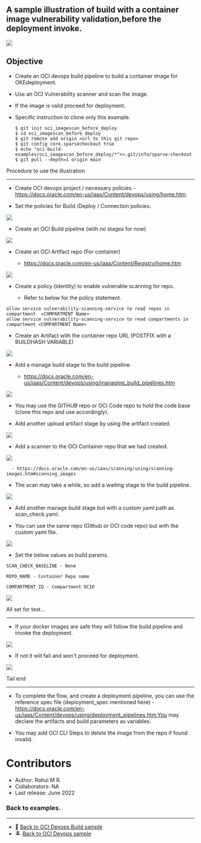 A sample illustration of build with a container image vulnerability validation,before the deployment invoke.
------

![](images/global_view.png)

Objective
---

- Create an OCI devops build pipeline to build a container image for OKEdeployment.

- Use an OCI Vulnerability scanner and scan the image.

- If the image is valid proceed for deployment.

* Specific instruction to clone only this example.

   ```
   $ git init oci_imagescan_before_deploy
   $ cd oci_imagescan_before_deploy
   $ git remote add origin <url to this git repo>
   $ git config core.sparsecheckout true
   $ echo "oci-build-examples/oci_imagescan_before_deploy/*">>.git/info/sparse-checkout
   $ git pull --depth=1 origin main

   ```

Procedure to use the illustration

-------

- Create OCI devops project / necessary policies - https://docs.oracle.com/en-us/iaas/Content/devops/using/home.htm.

- Set the policies for Build /Deploy / Connection policies.


![](images/oci_project.png)

- Create an OCI Build pipeline (with no stages for now)

![](images/oci_buildpipeline.png)

- Create an OCI Artifact repo (For container)

  - https://docs.oracle.com/en-us/iaas/Content/Registry/home.htm


![](images/oci_container_repo.png)

- Create a policy (identity) to enable vulnerable scanning for repo.

  - Refer to below for the policy statement.

```
allow service vulnerability-scanning-service to read repos in compartment  <COMPARTMENT Name>
allow service vulnerability-scanning-service to read compartments in compartment <COMPARTMENT Name>
```

- Create an Artifact with the container repo URL (POSTFIX with a BUILDHASH VARIABLE)


![](images/oci_artifact.png)

- Add a manage build stage to the build pipeline.

  - https://docs.oracle.com/en-us/iaas/Content/devops/using/managing_build_pipelines.htm


![](images/build_stage.png)

- You may use the GITHUB repo or OCI Code repo to hold the code base (clone this repo and use accordingly).

- Add another upload artifact stage by using the artifact created.

![](images/upload_artifact.png)

- Add a scanner to the OCI Container repo that we had created.

![](images/repo_scanner.png)

      - https://docs.oracle.com/en-us/iaas/scanning/using/scanning-images.htm#scanning_images 

- The scan may take a while, so add a waiting stage to the build pipeline.

![](images/wait_stage.png)

- Add another manage build stage but with a custom yaml path as scan_check.yaml.

- You can use the same repo (Github or OCI code repo) but with the custom yaml file.


![](images/scan_check.png)

- Set the below values as build params.

```
SCAN_CHECK_BASELINE - None

REPO_NAME - Container Repo name

COMPARTMENT_ID - Compartment OCID

```

![](images/build_param.png)


All set for test...

-----

- If your docker images are safe they will follow the build pipeline and invoke the deployment.

![](images/build_ok.png)



- If not it will fail and won't proceed for deployment.

![](images/scan_failed.png)

Tail end

-----

- To complete the flow, and create a deployment pipeline, you can use the reference spec file (deployment_spec mentioned here) - https://docs.oracle.com/en-us/iaas/Content/devops/using/deployment_pipelines.htm.You may declare the artifacts and build parameters as variables.

- You may add OCI CLI Steps to delete the image from the repo if found invalid.

Contributors
===========

- Author: Rahul M R.
- Collaborators: NA
- Last release: June 2022

### Back to examples.
----

- 🍿 [Back to OCI Devops Build sample](./../README.md)
- 🏝️ [Back to OCI Devops sample](./../../README.md)

